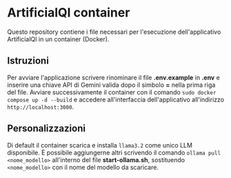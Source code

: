 # ArtificialQI container
Questo repository contiene i file necessari per l'esecuzione dell'applicativo ArtificialQI in un container (Docker).

## Istruzioni
Per avviare l'applicazione scrivere rinominare il file **.env.example** in **.env** e inserire una chiave API di Gemini valida dopo il simbolo **=** nella prima riga del file.
Avviare successivamente il container con il comando `sudo docker compose up -d --build` e accedere all'interfaccia dell'applicativo all'indirizzo `http://localhost:3000`.

## Personalizzazioni
Di default il container scarica e installa `llama3.2` come unico LLM disponibile.
È possibile aggiungerne altri scrivendo il comando `ollama pull <nome_modello>` all'interno del file **start-ollama.sh**, sostituendo `<nome_modello>` con il nome del modello da scaricare.

